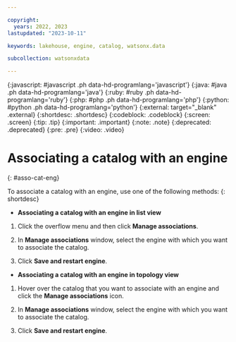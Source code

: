 ```yaml
---

copyright:
  years: 2022, 2023
lastupdated: "2023-10-11"

keywords: lakehouse, engine, catalog, watsonx.data

subcollection: watsonxdata

---
```


{:javascript: #javascript .ph data-hd-programlang='javascript'}
{:java: #java .ph data-hd-programlang='java'}
{:ruby: #ruby .ph data-hd-programlang='ruby'}
{:php: #php .ph data-hd-programlang='php'}
{:python: #python .ph data-hd-programlang='python'}
{:external: target="_blank" .external}
{:shortdesc: .shortdesc}
{:codeblock: .codeblock}
{:screen: .screen}
{:tip: .tip}
{:important: .important}
{:note: .note}
{:deprecated: .deprecated}
{:pre: .pre}
{:video: .video}

# Associating a catalog with an engine
{: #asso-cat-eng}

To associate a catalog with an engine, use one of the following methods:
{: shortdesc}

- **Associating a catalog with an engine in list view**

1. Click the overflow menu and then click **Manage associations**.

2. In **Manage associations** window, select the engine with which you want to associate the catalog.

3. Click **Save and restart engine**.

- **Associating a catalog with an engine in topology view**

1. Hover over the catalog that you want to associate with an engine and click the **Manage associations** icon.

2. In **Manage associations** window, select the engine with which you want to associate the catalog.

3. Click **Save and restart engine**.
